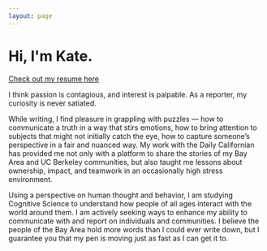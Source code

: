 ```yaml
---
layout: page
---
```


# Hi, I'm Kate.

[Check out my resume here]({{base_url}}public/kate_wolffe_resume.pdf)

I think passion is contagious, and interest is palpable. As a reporter, my curiosity is never satiated.

While writing, I find pleasure in grappling with puzzles — how to communicate a truth in a way that stirs emotions, how to bring attention to subjects that might not initially catch the eye, how to capture someone’s perspective in a fair and nuanced way. My work with the Daily Californian has provided me not only with a platform to share the stories of my Bay Area and UC Berkeley communities, but also taught me lessons about ownership, impact, and teamwork in an occasionally high stress environment.

Using a perspective on human thought and behavior, I am studying Cognitive Science to understand how people of all ages interact with the world around them. I am actively seeking ways to enhance my ability to communicate with and report on individuals and communities. I believe the people of the Bay Area hold more words than I could ever write down, but I guarantee you that my pen is moving just as fast as I can get it to.